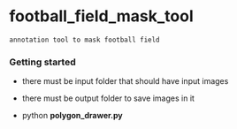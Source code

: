# football_field_mask_tool
```
annotation tool to mask football field  
```

### Getting started
- there must be input folder that should have input images  
- there must be output folder to save images in it  

- python **polygon_drawer.py**
